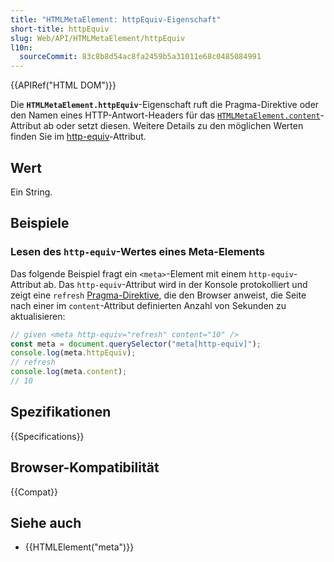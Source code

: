 ```yaml
---
title: "HTMLMetaElement: httpEquiv-Eigenschaft"
short-title: httpEquiv
slug: Web/API/HTMLMetaElement/httpEquiv
l10n:
  sourceCommit: 83c8b8d54ac8fa2459b5a31011e68c0485084991
---
```


{{APIRef("HTML DOM")}}

Die **`HTMLMetaElement.httpEquiv`**-Eigenschaft ruft die Pragma-Direktive oder den Namen eines HTTP-Antwort-Headers für das [`HTMLMetaElement.content`](/de/docs/Web/API/HTMLMetaElement/content)-Attribut ab oder setzt diesen.
Weitere Details zu den möglichen Werten finden Sie im [http-equiv](/de/docs/Web/HTML/Element/meta#http-equiv)-Attribut.

## Wert

Ein String.

## Beispiele

### Lesen des `http-equiv`-Wertes eines Meta-Elements

Das folgende Beispiel fragt ein `<meta>`-Element mit einem `http-equiv`-Attribut ab.
Das `http-equiv`-Attribut wird in der Konsole protokolliert und zeigt eine `refresh` [Pragma-Direktive](/de/docs/Web/HTML/Element/meta#http-equiv), die den Browser anweist, die Seite nach einer im `content`-Attribut definierten Anzahl von Sekunden zu aktualisieren:

```js
// given <meta http-equiv="refresh" content="10" />
const meta = document.querySelector("meta[http-equiv]");
console.log(meta.httpEquiv);
// refresh
console.log(meta.content);
// 10
```

## Spezifikationen

{{Specifications}}

## Browser-Kompatibilität

{{Compat}}

## Siehe auch

- {{HTMLElement("meta")}}
